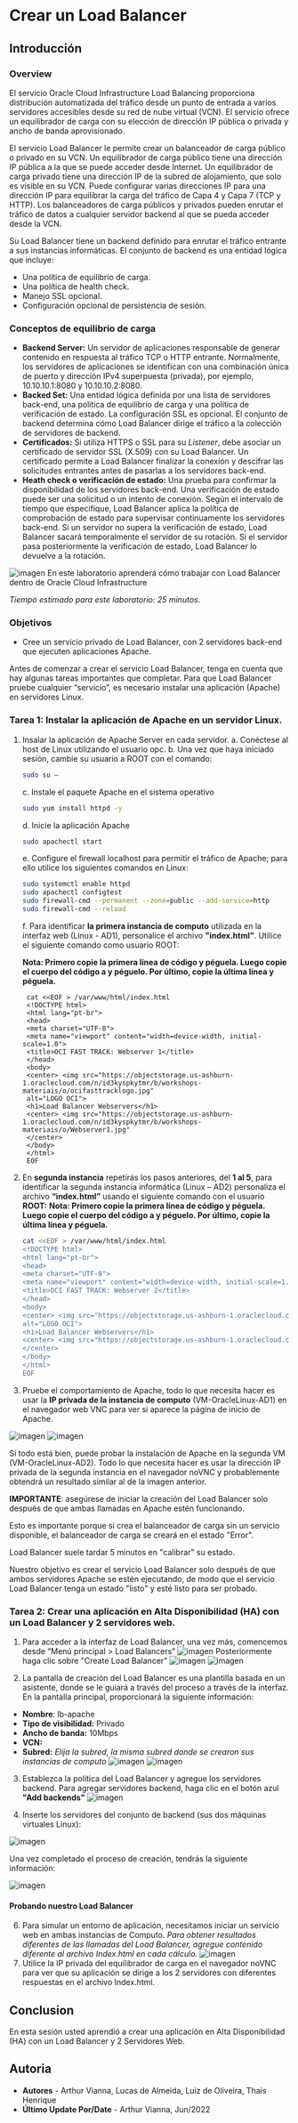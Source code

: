 # Crear un Load Balancer
## Introducción
### Overview

El servicio Oracle Cloud Infrastructure Load Balancing proporciona distribución automatizada del tráfico desde un punto de entrada a varios servidores accesibles desde su red de nube virtual (VCN). El servicio ofrece un equilibrador de carga con su elección de dirección IP pública o privada y ancho de banda aprovisionado.

El servicio Load Balancer le permite crear un balanceador de carga público o privado en su VCN. Un equilibrador de carga público tiene una dirección IP pública a la que se puede acceder desde Internet. Un equilibrador de carga privado tiene una dirección IP de la subred de alojamiento, que solo es visible en su VCN. Puede configurar varias direcciones IP para una dirección IP para equilibrar la carga del tráfico de Capa 4 y Capa 7 (TCP y HTTP). Los balanceadores de carga públicos y privados pueden enrutar el tráfico de datos a cualquier servidor backend al que se pueda acceder desde la VCN.

Su Load Balancer tiene un backend definido para enrutar el tráfico entrante a sus instancias informáticas. El conjunto de backend es una entidad lógica que incluye:

- Una política de equilibrio de carga.
- Una política de health check.
- Manejo SSL opcional.
- Configuración opcional de persistencia de sesión.

### Conceptos de equilibrio de carga
- **Backend Server:** Un servidor de aplicaciones responsable de generar contenido en respuesta al tráfico TCP o HTTP entrante. Normalmente, los servidores de aplicaciones se identifican con una combinación única de puerto y dirección IPv4 superpuesta (privada), por ejemplo, 10.10.10.1:8080 y 10.10.10.2:8080.
- **Backed Set:** Una entidad lógica definida por una lista de servidores back-end, una política de equilibrio de carga y una política de verificación de estado. La configuración SSL es opcional. El conjunto de backend determina cómo Load Balancer dirige el tráfico a la colección de servidores de backend.
- **Certificados:** Si utiliza HTTPS o SSL para su *Listener*, debe asociar un certificado de servidor SSL (X.509) con su Load Balancer. Un certificado permite a Load Balancer finalizar la conexión y descifrar las solicitudes entrantes antes de pasarlas a los servidores back-end.
- **Heath check o verificación de estado:** Una prueba para confirmar la disponibilidad de los servidores back-end. Una verificación de estado puede ser una solicitud o un intento de conexión. Según el intervalo de tiempo que especifique, Load Balancer aplica la política de comprobación de estado para supervisar continuamente los servidores back-end. Si un servidor no supera la verificación de estado, Load Balancer sacará temporalmente el servidor de su rotación. Si el servidor pasa posteriormente la verificación de estado, Load Balancer lo devuelve a la rotación.

![imagen](../Lab6-LoadBalancer/Imagenes/Imagen1.png)
En este laboratorio aprenderá cómo trabajar con Load Balancer dentro de Oracle Cloud Infrastructure


*Tiempo estimado para este laboratorio: 25 minutos*.

### Objetivos

- Cree un servicio privado de Load Balancer, con 2 servidores back-end que ejecuten aplicaciones Apache.

Antes de comenzar a crear el servicio Load Balancer, tenga en cuenta que hay algunas tareas importantes que completar. Para que Load Balancer pruebe cualquier “servicio”, es necesario instalar una aplicación (Apache) en servidores Linux.



### Tarea 1: Instalar la aplicación de Apache en un servidor Linux.

1. Insalar la aplicación de Apache Server en cada servidor.
a. Conéctese al host de Linux utilizando el usuario opc.
b. Una vez que haya iniciado sesión, cambie su usuario a ROOT con el comando:
 
    ```sh
    sudo su – 
    ```
    c. Instale el paquete Apache en el sistema operativo
    ```sh
    sudo yum install httpd -y
    ```
    d. Inicie la aplicación Apache
    ```sh
    sudo apachectl start
    ```
    e. Configure el firewall localhost para permitir el tráfico de Apache; para ello utilice los siguientes comandos en Linux:
    ```sh
    sudo systemctl enable httpd
    sudo apachectl configtest
    sudo firewall-cmd --permanent --zone=public --add-service=http
    sudo firewall-cmd --reload
    ```
    f. Para identificar **la primera instancia de computo** utilizada en la interfaz web (Linux - AD1), personalice el archivo **"index.html"**. Utilice el siguiente comando como usuario ROOT:

    **Nota: Primero copie la primera línea de código y péguela. Luego copie el cuerpo del código a </html> y péguelo. Por último, copie la última línea y péguela.**

        cat <<EOF > /var/www/html/index.html
        <!DOCTYPE html>
        <html lang="pt-br">
        <head>
        <meta charset="UTF-8">
        <meta name="viewport" content="width=device-width, initial-scale=1.0">
        <title>OCI FAST TRACK: Webserver 1</title>
        </head>
        <body>
        <center> <img src="https://objectstorage.us-ashburn-1.oraclecloud.com/n/id3kyspkytmr/b/workshops-materiais/o/ocifasttracklogo.jpg"
        alt="LOGO OCI">
        <h1>Load Balancer Webservers</h1>
        <center> <img src="https://objectstorage.us-ashburn-1.oraclecloud.com/n/id3kyspkytmr/b/workshops-materiais/o/Webserver1.jpg"
        </center>
        </body>
        </html>
        EOF
        
        
2. En **segunda instancia** repetirás los pasos anteriores, del **1 al 5**, para identificar la segunda instancia informática (Linux – AD2) personaliza el archivo **“index.html”** usando el siguiente comando con el usuario **ROOT:**
    **Nota: Primero copie la primera línea de código y péguela. Luego copie el cuerpo del código a </html> y péguelo. Por último, copie la última línea y péguela.**
    ```sh
    cat <<EOF > /var/www/html/index.html  
    <!DOCTYPE html>
    <html lang="pt-br">
    <head>
    <meta charset="UTF-8">
    <meta name="viewport" content="width=device-width, initial-scale=1.0">
    <title>OCI FAST TRACK: Webserver 2</title>
    </head>
    <body>
    <center> <img src="https://objectstorage.us-ashburn-1.oraclecloud.com/n/id3kyspkytmr/b/workshops-materiais/o/ocifasttracklogo.jpg"
    alt="LOGO OCI">
    <h1>Load Balancer Webservers</h1>
    <center> <img src="https://objectstorage.us-ashburn-1.oraclecloud.com/n/id3kyspkytmr/b/workshops-materiais/o/Webserver2.jpg"
    </center>
    </body>
    </html>
    EOF
    ```
   

3.	Pruebe el comportamiento de Apache, todo lo que necesita hacer es usar la **IP privada de la instancia de computo** (VM-OracleLinux-AD1) en el navegador web VNC para ver si aparece la página de inicio de Apache.

![imagen](../Lab6-LoadBalancer/Imagenes/Imagen2.png)
![imagen](../Lab6-LoadBalancer/Imagenes/Imagen3.png)

Si todo está bien, puede probar la instalación de Apache en la segunda VM (VM-OracleLinux-AD2). Todo lo que necesita hacer es usar la dirección IP privada de la segunda instancia en el navegador noVNC y probablemente obtendrá un resultado similar al de la imagen anterior.

**IMPORTANTE**: asegúrese de iniciar la creación del Load Balancer solo después de que ambas llamadas en Apache estén funcionando.

Esto es importante porque si crea el balanceador de carga sin un servicio disponible, el balanceador de carga se creará en el estado "Error".

Load Balancer suele tardar 5 minutos en "calibrar" su estado.

Nuestro objetivo es crear el servicio Load Balancer solo después de que ambos servidores Apache se estén ejecutando, de modo que el servicio Load Balancer tenga un estado "listo" y esté listo para ser probado.

### Tarea 2: Crear una aplicación en Alta Disponibilidad (HA) con un Load Balancer y 2 servidores web.
1.	Para acceder a la interfaz de Load Balancer, una vez más, comencemos desde “Menú principal > Load Balancers” 
![imagen](../Lab6-LoadBalancer/Imagenes/Imagen4.png)
Posteriormente haga clic sobre "Create Load Balancer"
![imagen](../Lab6-LoadBalancer/Imagenes/Imagen5.png)
![imagen](../Lab6-LoadBalancer/Imagenes/Imagen6.png)

2. La pantalla de creación del Load Balancer es una plantilla basada en un asistente, donde se le guiará a través del proceso a través de la interfaz. En la pantalla principal, proporcionará la siguiente información:
- **Nombre**: lb-apache
- **Tipo de visibilidad:** Privado
- **Ancho de banda:** 10Mbps
- **VCN:** <Seleccione su VCN>
- **Subred:** <Seleccione su subred privada>
*Elija la subred, la misma subred donde se crearon sus instancias de computo*
![imagen](../Lab6-LoadBalancer/Imagenes/Imagen7.png)
![imagen](../Lab6-LoadBalancer/Imagenes/Imagen8.png)
3.	Establezca la política del Load Balancer y agregue los servidores backend. Para agregar servidores backend, haga clic en el botón azul **"Add backends"** 
![imagen](../Lab6-LoadBalancer/Imagenes/Imagen9.png)

4. Inserte los servidores del conjunto de backend (sus dos máquinas virtuales Linux):

![imagen](../Lab6-LoadBalancer/Imagenes/Imagen10.png)

Una vez completado el proceso de creación, tendrás la siguiente información:

![imagen](../Lab6-LoadBalancer/Imagenes/Imagen11.png)

#### Probando nuestro Load Balancer

6. Para simular un entorno de aplicación, necesitamos iniciar un servicio web en ambas instancias de Computo.
*Para obtener resultados diferentes de las llamadas del Load Balancer, agregue contenido diferente al archivo Index.html en cada cálculo.*
![imagen](../Lab6-LoadBalancer/Imagenes/Imagen12.png)
7. Utilice la IP privada del equilibrador de carga en el navegador noVNC para ver que su aplicación se dirige a los 2 servidores con diferentes respuestas en el archivo Index.html.

## Conclusion 
En esta sesión usted aprendió a crear una aplicación en Alta Disponibilidad (HA) con un Load Balancer y 2 Servidores Web.

## Autoria
- **Autores** - Arthur Vianna, Lucas de Almeida, Luiz de Oliveira, Thais Henrique
- **Último Update Por/Date** - Arthur Vianna, Jun/2022

